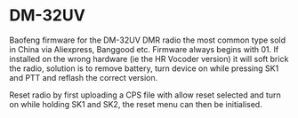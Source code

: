 # DM-32UV
Baofeng firmware for the DM-32UV DMR radio the most common type sold in China via Aliexpress, Banggood etc. Firmware always begins with 01. If installed on the wrong hardware (ie the HR Vocoder version) it will soft brick the radio, solution is to remove battery, turn device on while pressing SK1 and PTT and reflash the correct version.

Reset radio by first uploading a CPS file with allow reset selected and turn on while holding SK1 and SK2, the reset menu can then be initialised.

